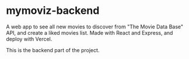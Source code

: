 # mymoviz-backend

A web app to see all new movies to discover from "The Movie Data Base" API, and create a liked movies list.
Made with React and Express, and deploy with Vercel.

This is the backend part of the project.